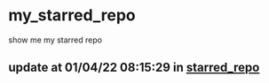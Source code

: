 # my_starred_repo
show me my starred repo

update at 01/04/22 08:15:29 in [starred_repo](./index.html)
---

